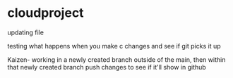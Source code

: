 # cloudproject

updating file

testing what happens when you make c changes and see if git picks it up

Kaizen- working in a newly created branch outside of the main, then within that newly created branch push changes to see if it'll show in github